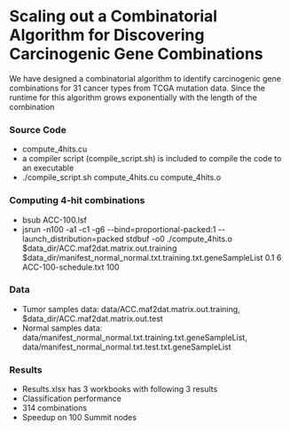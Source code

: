 # Scaling out a Combinatorial Algorithm for Discovering Carcinogenic Gene Combinations #

We have designed a combinatorial algorithm to identify carcinogenic gene combinations for 31 cancer types from TCGA mutation data.
Since the runtime for this algorithm grows exponentially with the length of the combination

### Source Code ###

* compute_4hits.cu
* a compiler script (compile_script.sh) is included to compile the code to an executable
* ./compile_script.sh compute_4hits.cu compute_4hits.o

### Computing 4-hit combinations ###

* bsub ACC-100.lsf
* jsrun -n100 -a1 -c1 -g6 --bind=proportional-packed:1 --launch_distribution=packed stdbuf -o0 ./compute_4hits.o $data_dir/ACC.maf2dat.matrix.out.training $data_dir/manifest_normal_normal.txt.training.txt.geneSampleList 0.1 6 ACC-100-schedule.txt 100


### Data ###

* Tumor samples data: data/ACC.maf2dat.matrix.out.training, $data_dir/ACC.maf2dat.matrix.out.test
* Normal samples data: data/manifest_normal_normal.txt.training.txt.geneSampleList, data/manifest_normal_normal.txt.test.txt.geneSampleList

### Results ###

* Results.xlsx has 3 workbooks with following 3 results
* Classification performance
* 314 combinations
* Speedup on 100 Summit nodes
